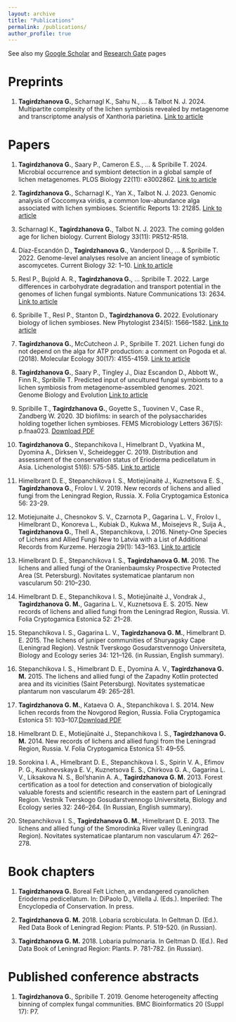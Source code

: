 ```yaml
---
layout: archive
title: "Publications"
permalink: /publications/
author_profile: true
---
```


See also my [Google Scholar](https://scholar.google.ca/citations?user=RGaY7jcAAAAJ&hl=en&authuser=1) and [Research Gate](https://www.researchgate.net/profile/Gulnara_Tagirdzhanova) pages


Preprints
======
1. **Tagirdzhanova G.**, Scharnagl K., Sahu N., … & Talbot N. J. 2024. Multipartite complexity of the lichen symbiosis revealed by metagenome and transcriptome analysis of Xanthoria parietina. [Link to article](doi.org/10.1101/2024.08.16.608140)



Papers
======
1. **Tagirdzhanova G.**, Saary P., Cameron E.S., … & Spribille T. 2024. Microbial occurrence and symbiont detection in a global sample of lichen metagenomes. PLOS Biology 22(11): e3002862. [Link to article](https://doi.org/10.1371/journal.pbio.3002862)

1. **Tagirdzhanova G.**, Scharnagl K., Yan X., Talbot N. J. 2023. Genomic analysis of Coccomyxa viridis, a common low-abundance alga associated with lichen symbioses. Scientific Reports 13: 21285. [Link to article](http://rdcu.be/dsyTN)

1. Scharnagl K., **Tagirdzhanova G.**, Talbot N. J. 2023. The coming golden age for lichen biology. Current Biology 33(11): PR512-R518. 

1. Díaz-Escandón D., **Tagirdzhanova G.**, Vanderpool D., ... & Spribille T. 2022. Genome-level analyses resolve an ancient lineage of symbiotic ascomycetes. Current Biology 32: 1–10. [Link to article](https://doi.org/10.1016/j.cub.2022.11.014)

1. Resl P., Bujold A. R., **Tagirdzhanova G.**, … Spribille T. 2022. Large differences in carbohydrate degradation and transport potential in the genomes of lichen fungal symbionts. Nature Communications 13: 2634. [Link to article](doi.org/10.1101/2021.08.01.454614)

1. Spribille T., Resl P., Stanton D., **Tagirdzhanova G.** 2022. Evolutionary biology of lichen symbioses. New Phytologist 234(5): 1566–1582. [Link to article](https://nph.onlinelibrary.wiley.com/doi/full/10.1111/nph.18048)

1. **Tagirdzhanova G.**, McCutcheon J. P., Spribille T. 2021. Lichen fungi do not depend on the alga for ATP production: a comment on Pogoda et al. (2018). Molecular Ecology 30(17): 4155-4159. [Link to article](https://onlinelibrary.wiley.com/doi/10.1111/mec.16010)

1. **Tagirdzhanova G.**, Saary P., Tingley J., Diaz Escandon D., Abbott W., Finn R., Spribille T. Predicted input of uncultured fungal symbionts to a lichen symbiosis from metagenome-assembled genomes. 2021. Genome Biology and Evolution [Link to article](https://academic.oup.com/gbe/advance-article/doi/10.1093/gbe/evab047/6163286)

1. Spribille T., **Tagirdzhanova G.**, Goyette S., Tuovinen V., Case R., Zandberg W. 2020. 3D biofilms: in search of the polysaccharides holding together lichen symbioses. FEMS Microbiology Letters 367(5): p.fnaa023. [Download PDF](http://metalichen.github.io/files/Spribille_et_al_2020.pdf)

1. **Tagirdzhanova G.**, Stepanchikova I., Himelbrant D., Vyatkina M., Dyomina A., Dirksen V., Scheidegger C. 2019. Distribution and assessment of the conservation status of Erioderma pedicellatum in Asia. Lichenologist 51(6): 575-585. [Link to article](https://www.cambridge.org/core/journals/lichenologist/article/abs/distribution-and-assessment-of-the-conservation-status-of-erioderma-pedicellatum-in-asia/FF9DE88748C7AABF6F1F0D29F8D49C70)

1. Himelbrant D. E., Stepanchikova I. S., Motiejūnaitė J., Kuznetsova E. S., **Tagirdzhanova G.**, Frolov I. V. 2019. New records of lichens and allied fungi from the Leningrad Region, Russia. X. Folia Cryptogamica Estonica 56: 23-29.

1. Motiejunaite J., Chesnokov S. V., Czarnota P., Gagarina L. V., Frolov I., Himelbrant D., Konoreva L., Kubiak D., Kukwa M., Moisejevs R., Suija A., **Tagirdzhanova G.**, Thell A., Stepanchikova, I. 2016. Ninety-One Species of Lichens and Allied Fungi New to Latvia with a List of Additional Records from Kurzeme. Herzogia 29(1): 143–163. [Link to article](https://bioone.org/journals/herzogia/volume-29/issue-1/heia.29.1.2016.143/Ninety-One-Species-of-Lichens-and-Allied-Fungi-New-to/10.13158/heia.29.1.2016.143.full)

1. Himelbrant D. E., Stepanchikova I. S., **Tagirdzhanova G. M.** 2016. The lichens and allied fungi of the Oranienbaumsky Prospective Protected Area (St. Petersburg). Novitates systematicae plantarum non vascularum 50: 210–230.

1. Himelbrant D. E., Stepanchikova I. S., Motiejūnaitė J., Vondrak J., **Tagirdzhanova G. M.**, Gagarina L. V., Kuznetsova E. S. 2015. New records of lichens and allied fungi from the Leningrad Region, Russia. VI. Folia Cryptogamica Estonica 52: 21–28.

1. Stepanchikova I. S., Gagarina L. V., **Tagirdzhanova G. M.**, Himelbrant D. E. 2015. The lichens of juniper communities of Shuryagsky Cape (Leningrad Region). Vestnik Tverskogo Gosudarstvennogo Universiteta, Biology and Ecology series 34: 121–126. (in Russian, English summary).

1. Stepanchikova I. S., Himelbrant D. E., Dyomina A. V., **Tagirdzhanova G. M.** 2015. The lichens and allied fungi of the Zapadny Kotlin protected area and its vicinities (Saint Petersburg). Novitates systematicae plantarum non vascularum 49: 265–281.

1. **Tagirdzhanova G. M.**, Kataeva O. A., Stepanchikova I. S. 2014. New lichen records from the Novgorod Region, Russia. Folia Cryptogamica Estonica 51: 103–107.[Download PDF](http://metalichen.github.io/files/Tagirdzhanova_et_al_2014.pdf)

1. Himelbrant D. E., Motiejūnaitė J., Stepanchikova I. S., **Tagirdzhanova G. M.** 2014. New records of lichens and allied fungi from the Leningrad Region, Russia. V. Folia Cryptogamica Estonica 51: 49–55.

1. Sorokina I. A., Himelbrant D. E., Stepanchikova I. S., Spirin V. A., Efimov P. G., Kushnevskaya E. V., Kuznetsova E. S., Chirkova G. A., Gagarina L. V., Liksakova N. S., Bol’shanin A. A., **Tagirdzhanova G. M.** 2013. Forest certification as a tool for detection and conservation of biologically valuable forests and scientific research in the eastern part of Leningrad Region. Vestnik Tverskogo Gosudarstvennogo Universiteta, Biology and Ecology series 32: 246–264. (In Russian, English summary).

1. Stepanchikova I. S., **Tagirdzhanova G. M.**, Himelbrant D. E. 2013. The lichens and allied fungi of the Smorodinka River valley (Leningrad Region). Novitates systematicae plantarum non vascularum 47: 262–278.

Book chapters
======
1. **Tagirdzhanova G.** Boreal Felt Lichen, an endangered cyanolichen Erioderma pedicellatum. In: DiPaolo D., Villella J. (Eds.). Imperiled: The Encyclopedia of Conservation. In press.

1. **Tagirdzhanova G. M.** 2018. Lobaria scrobiculata. In Geltman D. (Ed.). Red Data Book of Leningrad Region: Plants. P. 519-520. (in Russian).

1. **Tagirdzhanova G. M.** 2018. Lobaria pulmonaria. In Geltman D. (Ed.). Red Data Book of Leningrad Region: Plants. P. 781-782. (in Russian).

Published conference abstracts
======
1. **Tagirdzhanova G.**, Spribille T. 2019. Genome heterogeneity affecting binning of complex fungal communities. BMC Bioinformatics 20 (Suppl 17): P7.
